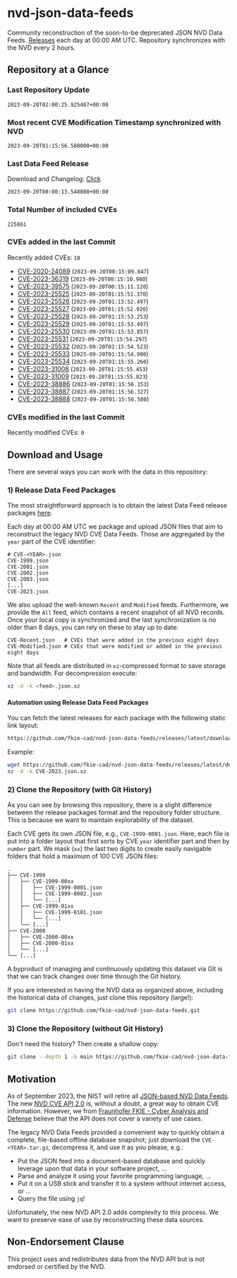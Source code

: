 # nvd-json-data-feeds

Community reconstruction of the soon-to-be deprecated JSON NVD Data Feeds. 
[Releases](https://github.com/fkie-cad/nvd-json-data-feeds/releases/latest) each day at 00:00 AM UTC.
Repository synchronizes with the NVD every 2 hours.

## Repository at a Glance

### Last Repository Update

```plain
2023-09-20T02:00:25.925487+00:00
```

### Most recent CVE Modification Timestamp synchronized with NVD

```plain
2023-09-20T01:15:56.580000+00:00
```

### Last Data Feed Release

Download and Changelog: [Click](https://github.com/fkie-cad/nvd-json-data-feeds/releases/latest)

```plain
2023-09-20T00:00:13.548080+00:00
```

### Total Number of included CVEs

```plain
225861
```

### CVEs added in the last Commit

Recently added CVEs: `18`

* [CVE-2020-24089](CVE-2020/CVE-2020-240xx/CVE-2020-24089.json) (`2023-09-20T00:15:09.847`)
* [CVE-2023-36319](CVE-2023/CVE-2023-363xx/CVE-2023-36319.json) (`2023-09-20T00:15:10.980`)
* [CVE-2023-39575](CVE-2023/CVE-2023-395xx/CVE-2023-39575.json) (`2023-09-20T00:15:11.120`)
* [CVE-2023-25525](CVE-2023/CVE-2023-255xx/CVE-2023-25525.json) (`2023-09-20T01:15:51.370`)
* [CVE-2023-25526](CVE-2023/CVE-2023-255xx/CVE-2023-25526.json) (`2023-09-20T01:15:52.497`)
* [CVE-2023-25527](CVE-2023/CVE-2023-255xx/CVE-2023-25527.json) (`2023-09-20T01:15:52.920`)
* [CVE-2023-25528](CVE-2023/CVE-2023-255xx/CVE-2023-25528.json) (`2023-09-20T01:15:53.253`)
* [CVE-2023-25529](CVE-2023/CVE-2023-255xx/CVE-2023-25529.json) (`2023-09-20T01:15:53.497`)
* [CVE-2023-25530](CVE-2023/CVE-2023-255xx/CVE-2023-25530.json) (`2023-09-20T01:15:53.857`)
* [CVE-2023-25531](CVE-2023/CVE-2023-255xx/CVE-2023-25531.json) (`2023-09-20T01:15:54.297`)
* [CVE-2023-25532](CVE-2023/CVE-2023-255xx/CVE-2023-25532.json) (`2023-09-20T01:15:54.523`)
* [CVE-2023-25533](CVE-2023/CVE-2023-255xx/CVE-2023-25533.json) (`2023-09-20T01:15:54.900`)
* [CVE-2023-25534](CVE-2023/CVE-2023-255xx/CVE-2023-25534.json) (`2023-09-20T01:15:55.260`)
* [CVE-2023-31008](CVE-2023/CVE-2023-310xx/CVE-2023-31008.json) (`2023-09-20T01:15:55.453`)
* [CVE-2023-31009](CVE-2023/CVE-2023-310xx/CVE-2023-31009.json) (`2023-09-20T01:15:55.823`)
* [CVE-2023-38886](CVE-2023/CVE-2023-388xx/CVE-2023-38886.json) (`2023-09-20T01:15:56.153`)
* [CVE-2023-38887](CVE-2023/CVE-2023-388xx/CVE-2023-38887.json) (`2023-09-20T01:15:56.327`)
* [CVE-2023-38888](CVE-2023/CVE-2023-388xx/CVE-2023-38888.json) (`2023-09-20T01:15:56.580`)


### CVEs modified in the last Commit

Recently modified CVEs: `0`



## Download and Usage

There are several ways you can work with the data in this repository:

### 1) Release Data Feed Packages

The most straightforward approach is to obtain the latest Data Feed release packages [here](https://github.com/fkie-cad/nvd-json-data-feeds/releases/latest).

Each day at 00:00 AM UTC we package and upload JSON files that aim to reconstruct the legacy NVD CVE Data Feeds.
Those are aggregated by the `year` part of the CVE identifier:

```
# CVE-<YEAR>.json
CVE-1999.json
CVE-2001.json
CVE-2002.json
CVE-2003.json
[...]
CVE-2023.json
```

We also upload the well-known `Recent` and `Modified` feeds.
Furthermore, we provide the `All` feed, which contains a recent snapshot of all NVD records.
Once your local copy is synchronized and the last synchronization is no older than 8 days, you can rely on these to stay up to date:

```plain
CVE-Recent.json   # CVEs that were added in the previous eight days
CVE-Modified.json # CVEs that were modified or added in the previous eight days
```

Note that all feeds are distributed in `xz`-compressed format to save storage and bandwidth.
For decompression execute:

```sh
xz -d -k <feed>.json.xz
```


#### Automation using Release Data Feed Packages

You can fetch the latest releases for each package with the following static link layout:

```sh
https://github.com/fkie-cad/nvd-json-data-feeds/releases/latest/download/CVE-<YEAR>.json.xz
```

Example:

```sh
wget https://github.com/fkie-cad/nvd-json-data-feeds/releases/latest/download/CVE-2023.json.xz
xz -d -k CVE-2023.json.xz
```

### 2) Clone the Repository (with Git History)

As you can see by browsing this repository, there is a slight difference between the release packages format and the repository folder structure.
This is because we want to maintain explorability of the dataset.

Each CVE gets its own JSON file, e.g., `CVE-1999-0001.json`.
Here, each file is put into a folder layout that first sorts by CVE `year` identifier part and then by `number` part.
We mask (`xx`) the last two digits to create easily navigable folders that hold a maximum of 100 CVE JSON files:

```plain
.
├── CVE-1999
│   ├── CVE-1999-00xx
│   │   ├── CVE-1999-0001.json
│   │   ├── CVE-1999-0002.json
│   │   └── [...]
│   ├── CVE-1999-01xx
│   │   ├── CVE-1999-0101.json
│   │   └── [...]
│   └── [...]
├── CVE-2000
│   ├── CVE-2000-00xx
│   ├── CVE-2000-01xx
│   └── [...]
└── [...]
```

A byproduct of managing and continuously updating this dataset via Git is that we can track changes over time through the Git history.

If you are interested in having the NVD data as organized above, including the historical data of changes, just clone this repository (large!):

```sh
git clone https://github.com/fkie-cad/nvd-json-data-feeds.git
```

### 3) Clone the Repository (without Git History)

Don't need the history? Then create a shallow copy:

```sh
git clone --depth 1 -b main https://github.com/fkie-cad/nvd-json-data-feeds.git
```

## Motivation

As of September 2023, the NIST will retire all [JSON-based NVD Data Feeds](https://nvd.nist.gov/vuln/data-feeds#divRetirementBanner-1).
The new [NVD CVE API 2.0](https://nvd.nist.gov/developers/vulnerabilities) is, without a doubt, a great way to obtain CVE information.
However, we from [Fraunhofer FKIE - Cyber Analysis and Defense](https://www.fkie.fraunhofer.de/en/departments/cad.html) believe that the API does not cover a variety of use cases.

The legacy NVD Data Feeds provided a convenient way to quickly obtain a complete, file-based offline database snapshot; just download the `CVE-<YEAR>.tar.gz`, decompress it, and use it as you please, e.g.:

* Put the JSON feed into a document-based database and quickly leverage upon that data in your software project, ...
* Parse and analyze it using your favorite programming language, ...
* Put it on a USB stick and transfer it to a system without internet access, or ...
* Query the file using `jq`!

Unfortunately, the new NVD API 2.0 adds complexity to this process.
We want to preserve ease of use by reconstructing these data sources.

## Non-Endorsement Clause

This project uses and redistributes data from the NVD API but is not endorsed or certified by the NVD.